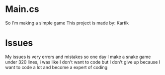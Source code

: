 # Main.cs
So I'm making a simple game
This project is made by: Kartik

# Issues
My issues is very errors and mistakes so one day I make a snake game under 320 lines, i was like I don't want to code but I don't give up because I want to code a lot and become a expert of coding
